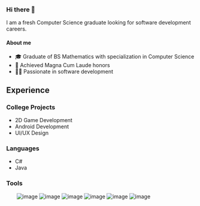 ### Hi there 👋

I am a fresh Computer Science graduate looking for software development careers.

#### About me
* 🎓 Graduate of BS Mathematics with specialization in Computer Science
* 🥈 Achieved Magna Cum Laude honors
* 🧑‍💻 Passionate in software development

## Experience

### College Projects
* 2D Game Development
* Android Development
* UI/UX Design
  
### Languages
* C#
* Java

### Tools
 &nbsp; &nbsp; &nbsp; &nbsp;![image](https://img.shields.io/badge/Android_Studio-3DDC84?style=for-the-badge&logo=android-studio&logoColor=white)  ![image](https://img.shields.io/badge/Figma-F24E1E?style=for-the-badge&logo=figma&logoColor=white) ![image](https://img.shields.io/badge/SQLite-07405E?style=for-the-badge&logo=sqlite&logoColor=white)
![image](https://img.shields.io/badge/Unity-100000?style=for-the-badge&logo=unity&logoColor=white) ![image](https://img.shields.io/badge/Visual_Studio-5C2D91?style=for-the-badge&logo=visual%20studio&logoColor=white)  ![image](https://img.shields.io/badge/VSCode-0078D4?style=for-the-badge&logo=visual%20studio%20code&logoColor=white) 



